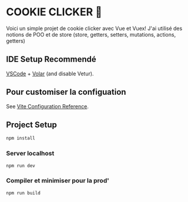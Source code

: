 # COOKIE CLICKER 🍪

Voici un simple projet de cookie clicker avec Vue et Vuex! J'ai utilisé des notions de POO et de store (store, getters, setters, mutations, actions, getters)

## IDE Setup Recommendé

[VSCode](https://code.visualstudio.com/) + [Volar](https://marketplace.visualstudio.com/items?itemName=Vue.volar) (and disable Vetur).

## Pour customiser la configuation

See [Vite Configuration Reference](https://vite.dev/config/).

## Project Setup

```sh
npm install
```

### Server localhost 

```sh
npm run dev
```

### Compiler et minimiser pour la prod'

```sh
npm run build
```
